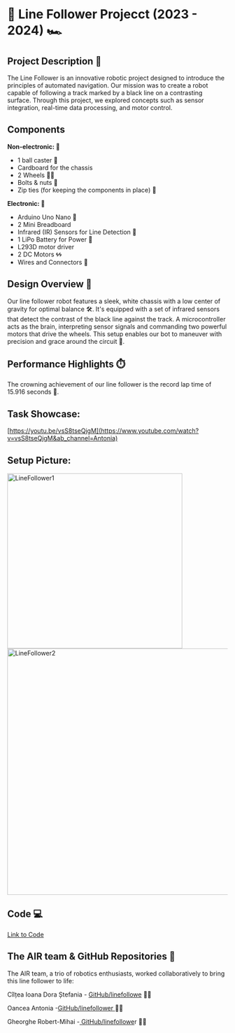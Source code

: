 # 🏁 Line Follower Projecct (2023 - 2024) 🏎️

## Project Description 📘
The Line Follower is an innovative robotic project designed to introduce the principles of automated navigation. Our mission was to create a robot capable of following a track marked by a black line on a contrasting surface. Through this project, we explored concepts such as sensor integration, real-time data processing, and motor control.

## Components

<strong>Non-electronic: 🔨 </strong> 

* 1 ball caster 🏐
* Cardboard for the chassis 
* 2 Wheels 🛞🛞
* Bolts & nuts 🔩
* Zip ties (for keeping the components in place) 🔗

<strong>Electronic: 🔌</strong> 

* Arduino Uno Nano 🧠 
* 2 Mini Breadboard 
* Infrared (IR) Sensors for Line Detection 🚨
* 1 LiPo Battery for Power 🔋
* L293D motor driver 
* 2 DC Motors 🌀🌀
* Wires and Connectors 🔗

## Design Overview 🎨
Our line follower robot features a sleek, white chassis with a low center of gravity for optimal balance 🛠️. It's equipped with a set of infrared sensors that detect the contrast of the black line against the track. A microcontroller acts as the brain, interpreting sensor signals and commanding two powerful motors that drive the wheels. This setup enables our bot to maneuver with precision and grace around the circuit 🔄.

## Performance Highlights ⏱️
The crowning achievement of our line follower is the record lap time of 15.916 seconds 🚀.

## Task Showcase:
[https://youtu.be/vsS8tseQjgM](https://www.youtube.com/watch?v=vsS8tseQjgM&ab_channel=Antonia)

## Setup Picture: 
<img src="https://github.com/CilteaIoana/LineFollower/assets/115061960/95f44325-64f5-435d-a48f-43c80a4d83cf" width="400" alt="LineFollower1">
<img src="https://github.com/CilteaIoana/LineFollower/assets/115061960/10a95a59-f927-4f70-bb5d-473b529b568e" width="563" alt="LineFollower2">


## Code 💻
[Link to Code](https://github.com/CilteaIoana/LineFollower/blob/main/LineFollower.ino)

## The AIR team & GitHub Repositories 🚗
The AIR team, a trio of robotics enthusiasts, worked collaboratively to bring this line follower to life:


Cîlțea Ioana Dora Ștefania - [GitHub/linefollowe](https://github.com/CilteaIoana/LineFollower/tree/main) 🧑‍💻 

Oancea Antonia -[GitHub/linefollower ](https://github.com/AntoniaOancea/LineFollower)👩‍💻  

Gheorghe Robert-Mihai -[ GitHub/linefollowe](https://github.com/surtexx/LineFollower)r 🧑‍💻 



